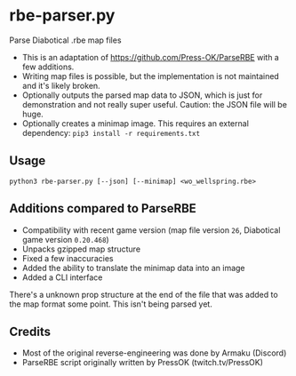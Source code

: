 # rbe-parser.py

Parse Diabotical .rbe map files

* This is an adaptation of https://github.com/Press-OK/ParseRBE with a few additions.
* Writing map files is possible, but the implementation is not maintained and it's likely broken.
* Optionally outputs the parsed map data to JSON, which is just for demonstration and not really super useful. Caution: the JSON file will be huge.
* Optionally creates a minimap image. This requires an external dependency: `pip3 install -r requirements.txt`

## Usage

```
python3 rbe-parser.py [--json] [--minimap] <wo_wellspring.rbe>
```

## Additions compared to ParseRBE

* Compatibility with recent game version (map file version `26`, Diabotical game version `0.20.468`)
* Unpacks gzipped map structure
* Fixed a few inaccuracies
* Added the ability to translate the minimap data into an image
* Added a CLI interface

There's a unknown prop structure at the end of the file that was added to the map format some point. This isn't being parsed yet.

## Credits

* Most of the original reverse-engineering was done by Armaku (Discord)
* ParseRBE script originally written by PressOK (twitch.tv/PressOK)